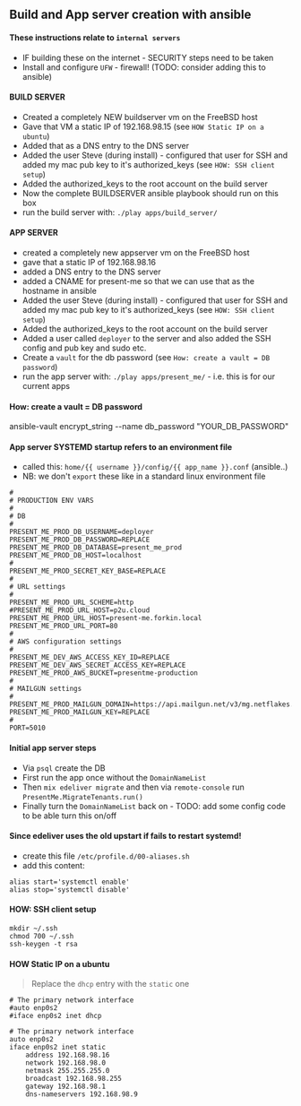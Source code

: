 ## Build and App server creation with ansible

#### These instructions relate to `internal servers`

* IF building these on the internet - SECURITY steps need to be taken 
* Install and configure `UFW` - firewall! (TODO: consider adding this to ansible)

#### BUILD SERVER

* Created a completely NEW buildserver vm on the FreeBSD host
* Gave that VM a static IP of 192.168.98.15 (see `HOW Static IP on a ubuntu`)
* Added that as a DNS entry to the DNS server
* Added the user Steve (during install) - configured that user for SSH and added my mac pub key to it's authorized_keys (see `HOW: SSH client setup`)
* Added the authorized_keys to the root account on the build server
* Now the complete BUILDSERVER ansible playbook should run on this box
* run the build server with: `./play apps/build_server/`


#### APP SERVER

* created a completely new appserver vm on the FreeBSD host
* gave that a static IP of 192.168.98.16
* added a DNS entry to the DNS server
* added a CNAME for present-me so that we can use that as the hostname in ansible
* Added the user Steve (during install) - configured that user for SSH and added my mac pub key to it's authorized_keys (see `HOW: SSH client setup`)
* Added the authorized_keys to the root account on the build server
* Added a user called `deployer` to the server and also added the SSH config and pub key and sudo etc.
* Create a `vault` for the db password (see `How: create a vault = DB password`)
* run the app server with: `./play apps/present_me/` - i.e. this is for our current apps


#### How: create a vault = DB password

ansible-vault encrypt_string --name db_password "YOUR_DB_PASSWORD"


#### App server SYSTEMD startup refers to an environment file

* called this: `home/{{ username }}/config/{{ app_name }}.conf` (ansible..)
* NB: we don't `export` these like in a standard linux environment file

```
#
# PRODUCTION ENV VARS
#
# DB
#
PRESENT_ME_PROD_DB_USERNAME=deployer
PRESENT_ME_PROD_DB_PASSWORD=REPLACE
PRESENT_ME_PROD_DB_DATABASE=present_me_prod
PRESENT_ME_PROD_DB_HOST=localhost
#
PRESENT_ME_PROD_SECRET_KEY_BASE=REPLACE
#
# URL settings
#
PRESENT_ME_PROD_URL_SCHEME=http
#PRESENT_ME_PROD_URL_HOST=p2u.cloud
PRESENT_ME_PROD_URL_HOST=present-me.forkin.local
PRESENT_ME_PROD_URL_PORT=80
#
# AWS configuration settings
#
PRESENT_ME_DEV_AWS_ACCESS_KEY_ID=REPLACE
PRESENT_ME_DEV_AWS_SECRET_ACCESS_KEY=REPLACE
PRESENT_ME_PROD_AWS_BUCKET=presentme-production
#
# MAILGUN settings
#
PRESENT_ME_PROD_MAILGUN_DOMAIN=https://api.mailgun.net/v3/mg.netflakes.co
PRESENT_ME_PROD_MAILGUN_KEY=REPLACE
#
PORT=5010
```

#### Initial app server steps

* Via `psql` create the DB
* First run the app once without the `DomainNameList`
* Then `mix edeliver migrate` and then via `remote-console` run `PresentMe.MigrateTenants.run()`
* Finally turn the `DomainNameList` back on - TODO: add some config code to be able turn this on/off


#### Since edeliver uses the old upstart if fails to restart systemd!

* create this file `/etc/profile.d/00-aliases.sh`
* add this content:

```
alias start='systemctl enable'
alias stop='systemctl disable'
```

#### HOW: SSH client setup

```
mkdir ~/.ssh
chmod 700 ~/.ssh
ssh-keygen -t rsa
```

#### HOW Static IP on a ubuntu

>Replace the `dhcp` entry with the `static` one

```
# The primary network interface
#auto enp0s2
#iface enp0s2 inet dhcp

# The primary network interface
auto enp0s2
iface enp0s2 inet static
	address 192.168.98.16
	network 192.168.98.0
	netmask 255.255.255.0
	broadcast 192.168.98.255
	gateway 192.168.98.1
	dns-nameservers 192.168.98.9
```
